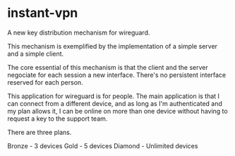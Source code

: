 # instant-vpn

A new key distribution mechanism for wireguard.

This mechanism is exemplified by the implementation of a simple server and a simple client.

The core essential of this mechanism is that the client and the server negociate for each session a new interface. There's no persistent interface reserved for each person.

This application for wireguard is for people. The main application is that I can connect from a different device, and as long as I'm authenticated and my plan allows it, I can be online on more than one device without having to request a key to the support team.

There are three plans.

Bronze - 3 devices
Gold - 5 devices
Diamond - Unlimited devices

